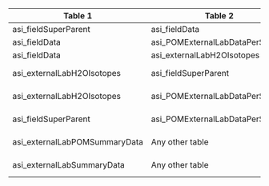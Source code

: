 |Table 1|Table 2|Join by field Table 1|Join by field Table 2|
|------------------|-------------------|--------------------|---------------------|
asi_fieldSuperParent|asi_fieldData|parentSampleID|parentSampleID
asi_fieldData|asi_POMExternalLabDataPerSample|isotopePOMSampleID,isotopePOMRep2SampleID|sampleID
asi_fieldData|asi_externalLabH2OIsotopes|isotopeH2OSampleID|isotopeH2OSampleID
asi_externalLabH2OIsotopes|asi_fieldSuperParent|Requires intermediate table: join via asi_fieldData table|
asi_externalLabH2OIsotopes|asi_POMExternalLabDataPerSample|Requires intermediate table: join via asi_fieldData table|
asi_fieldSuperParent|asi_POMExternalLabDataPerSample|Requires intermediate table: join via asi_fieldData table|
asi_externalLabPOMSummaryData|Any other table|Join not recommended. Data resolution does not match other tables.|
asi_externalLabSummaryData|Any other table|Join not recommended. Data resolution does not match other tables.|
